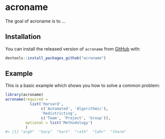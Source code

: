
<!-- README.md is generated from README.Rmd. Please edit that file -->

# acroname

<!-- badges: start -->
<!-- badges: end -->

The goal of acroname is to …

## Installation

You can install the released version of `acroname` from
[GitHub](github.com) with:

``` r
devtools::install_packages_github("acroname")
```

## Example

This is a basic example which shows you how to solve a common problem:

``` r
library(acroname)
acroname(required = 
           list('Harvard', 
                c('Automated', 'Algorithmic'), 
                'Redistricting', 
                c('Team', 'Project', 'Group')), 
         optional = list('Methodology')
         )
#> [1] "argh"  "harp"  "hart"  "rath"  "tahr"  "tharm"
```
